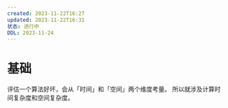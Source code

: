 ```yaml
---
created: 2023-11-22T16:27
updated: 2023-11-22T16:31
状态: 进行中
DDL: 2023-11-24
---
```

# 基础
评估一个算法好坏，会从「时间」和「空间」两个维度考量。
所以就涉及计算时间复杂度和空间复杂度。